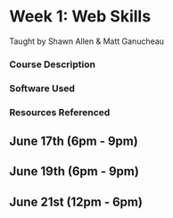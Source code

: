 # Week 1: Web Skills

Taught by Shawn Allen & Matt Ganucheau

### Course Description

### Software Used

### Resources Referenced


## June 17th (6pm - 9pm)


## June 19th (6pm - 9pm)


## June 21st (12pm - 6pm)
